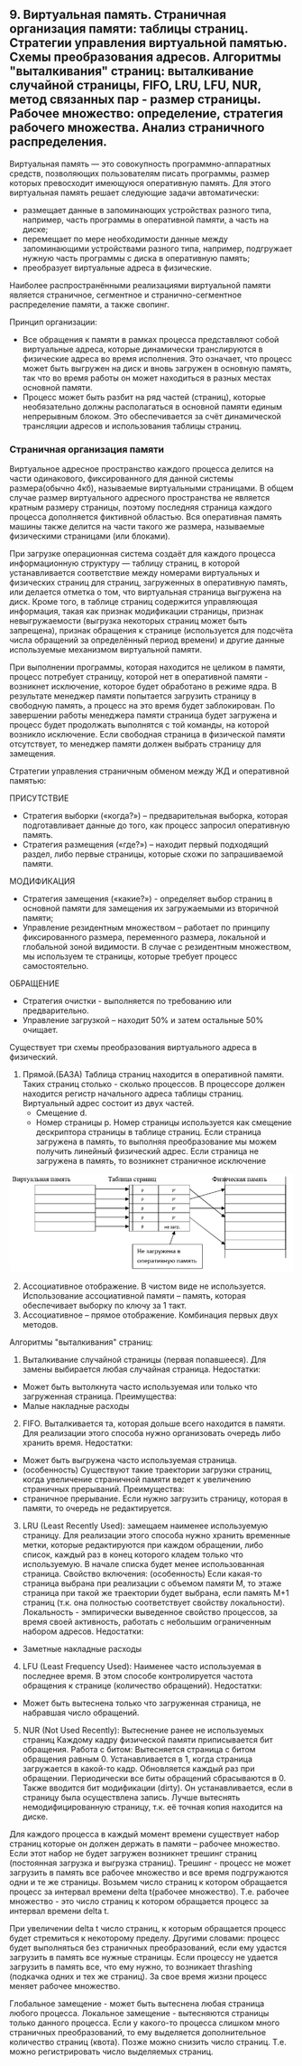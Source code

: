 ## 9. Виртуальная память. Страничная организация памяти: таблицы страниц. Стратегии управления виртуальной памятью. Схемы преобразования адресов. Алгоритмы "выталкивания" страниц: выталкивание случайной страницы, FIFO, LRU, LFU, NUR, метод связанных пар - размер страницы. Рабочее множество: определение, стратегия рабочего множества. Анализ страничного распределения.

Виртуальная память — это совокупность программно-аппаратных средств, позволяющих пользователям писать программы, размер которых превосходит
имеющуюся оперативную память. Для этого виртуальная память решает следующие задачи автоматически:
- размещает данные в запоминающих устройствах разного типа, например, часть программы в оперативной памяти, а часть на диске;
- перемещает по мере необходимости данные между запоминающими устройствами разного типа, например, подгружает нужную часть программы с диска в оперативную память;
- преобразует виртуальные адреса в физические.

Наиболее распространёнными реализациями виртуальной памяти является страничное, сегментное и странично-сегментное распределение памяти, а также свопинг.

Принцип организации:
- Все обращения к памяти в рамках процесса представляют собой виртуальные адреса, которые динамически транслируются в физические адреса во время исполнения.
Это означает, что процесс может быть выгружен на диск и вновь загружен в основную память, так что во время работы он может находиться в разных местах основной памяти.
- Процесс может быть разбит на ряд частей (страниц), которые необязательно должны располагаться в основной памяти единым непрерывным блоком. Это обеспечивается
за счёт динамической трансляции адресов и использования таблицы страниц.

### Страничная организация памяти
Виртуальное адресное пространство каждого процесса делится на части одинакового, фиксированного для данной системы размера(обычно 4кб), называемые виртуальными страницами.
В общем случае размер виртуального адресного пространства не является кратным размеру страницы, поэтому последняя страница каждого процесса дополняется фиктивной областью.
Вся оперативная память машины также делится на части такого же размера, называемые физическими страницами (или блоками).

При загрузке операционная система создаёт для каждого процесса информационную структуру — таблицу страниц, в которой устанавливается соответствие между номерами
виртуальных и физических страниц для страниц, загруженных в оперативную память, или делается отметка о том, что виртуальная страница выгружена на диск.
Кроме того, в таблице страниц содержится управляющая информация, такая как признак модификации страницы, признак невыгружаемости (выгрузка некоторых страниц
может быть запрещена), признак обращения к странице (используется для подсчёта числа обращений за определённый период времени) и другие данные используемые механизмом виртуальной памяти.

При выполнении программы, которая находится не целиком в памяти, процесс потребует страницу, которой нет в оперативной памяти - возникнет исключение,
которое будет обработано в режиме ядра. В результате менеджер памяти попытается загрузить страницу в свободную память, а процесс на это время будет заблокирован.
По завершении работы менеджера памяти страница будет загружена и процесс будет продолжать выполнятся с той команды, на которой возникло исключение.
Если свободная страница в физической памяти отсутствует, то менеджер памяти должен выбрать страницу для замещения.

Стратегии управления страничным обменом между ЖД и оперативной памятью:

ПРИСУТСТВИЕ
- Стратегия выборки («когда?») – предварительная выборка, которая подготавливает данные до того, как процесс запросил оперативную память.
- Стратегия размещения («где?») – находит первый подходящий раздел, либо первые страницы, которые схожи по запрашиваемой памяти.

МОДИФИКАЦИЯ
- Стратегия замещения («какие?») - определяет выбор страниц в основной памяти для замещения их загружаемыми из вторичной памяти;
- Управление резидентным множеством – работает по принципу фиксированного размера, переменного размера, локальной и глобальной зоной видимости. 
В случае с резидентным множеством, мы используем те страницы, которые требует процесс самостоятельно.

ОБРАЩЕНИЕ 
- Стратегия очистки - выполняется по требованию или предварительно.
- Управление загрузкой – находит 50% и затем остальные 50% очищает.

Существует три схемы преобразования виртуального адреса в физический.

1. Прямой.(БАЗА)
Таблица страниц находится в оперативной памяти. Таких страниц столько - сколько процессов. В процессоре должен находится регистр начального адреса таблицы страниц.
Виртуальный адрес состоит из двух частей.
   - Смещение d.
   - Номер страницы p.
Номер страницы используется как смещение дескриптора страницы в таблице страниц. Если страница загружена в память, то выполняя преобразование мы можем получить
линейный физический адрес. Если страница не загружена в память, то возникнет страничное исключение

![таблица виртуальных страниц](./img/os_9_1.png)

2. Ассоциативное отображение. В чистом виде не используется. Использование ассоциативной памяти – память, которая обеспечивает выборку по ключу за 1 такт.
3. Ассоциативное – прямое отображение. Комбинация первых двух методов.

Алгоритмы "выталкивания" страниц:

1. Выталкивание случайной страницы (первая попавшееся). Для замены выбирается любая случайная страница.
Недостатки:
- Может быть вытолкнута часто используемая или только что загруженная страница.
Преимущества:
- Малые накладные расходы

2. FIFO. Выталкивается та, которая дольше всего находится в памяти. Для реализации этого способа нужно организовать очередь либо хранить время.
Недостатки:
- Может быть выгружена часто используемая страница.
- (особенность) Существуют такие траектории загрузки страниц, когда увеличение страничной памяти ведет к увеличению страничных прерываний.
Преимущества:
- страничное прерывание. Если нужно загрузить страницу, которая в памяти, то очередь не редактируется.

3. LRU (Least Recently Used): замещаем наименее используемую страницу. Для реализации этого способа нужно хранить временные метки,
которые редактируются при каждом обращении, либо список, каждый раз в конец которого кладем только что используемую. В начале списка будет менее использованная страница.
Свойство включения: (особенность) Если какая-то страница выбрана при реализации с объемом памяти M, то этаже страница при такой же траектории будет выбрана,
если память M+1 страниц (т.к. она полностью соответствует свойству локальности). Локальность - эмпирически выведенное свойство процессов, за время своей активность,
работать с небольшим ограниченным набором адресов.
Недостатки:
- Заметные накладные расходы

4. LFU (Least Frequency Used): Наименее часто используемая в последнее время. В этом способе контролируется частота обращения к странице (количество обращений).
Недостатки:
- Может быть вытеснена только что загруженная страница, не набравшая число обращений.

5. NUR (Not Used Recently): Вытеснение ранее не используемых страниц Каждому кадру физической памяти приписывается бит обращения. Работа с
битом: Вытесняется страница с битом обращения равным 0. Устанавливается в 1, когда страница загружается в какой-то кадр. Обновляется каждый раз
при обращении. Периодически все биты обращений сбрасываются в 0. Также вводится бит модификации (dirty). Он устанавливается, если в страницу была осуществлена запись.
Лучше вытеснять немодифицированную страницу, т.к. её точная копия находится на диске.

Для каждого процесса в каждый момент времени существует набор страниц которые он должен держать в памяти – рабочее множество.
Если этот набор не будет загружен возникнет трешинг страниц (постоянная загрузка и выгрузка страниц). Трешинг - процесс не может загрузить в
память все рабочее множество и все время подгружаются одни и те же страницы. Возьмем число страниц к котором обращается процесс за интервал
времени delta t(рабочее множество). Т.е. рабочее множество - это число страниц к котором обращается процесс за интервал времени delta t.

При увеличении delta t число страниц, к которым обращается процесс будет стремиться к некоторому пределу. Другими словами: процесс будет выполняться
без страничных преобразований, если ему удастся загрузить в память все нужные страницы. Если процессу не удается загрузить в память все, что ему нужно,
то возникает thrashing (подкачка одних и тех же страниц). За свое время жизни процесс меняет рабочее множество.

Глобальное замещение - может быть вытеснена любая страница любого процесса. Локальное замещение - вытесняются страницы только данного процесса.
Если у какого-то процесса слишком много страничных преобразований, то ему выделяется дополнительное количество страниц (квота). Позже можно снизить число страниц.
Т.е. можно регистрировать число выделяемых страниц.
